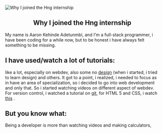 ![Why I joined the Hng internship](https://images.unsplash.com/photo-1507525428034-b723cf961d3e?ixid=MnwxMjA3fDB8MHxwaG90by1wYWdlfHx8fGVufDB8fHx8&ixlib=rb-1.2.1&auto=format&fit=crop&w=all&h=2000&q=80)

## <center> Why I joined the Hng internship </center>

My name is Aaron Kehinde Adetunmbi, and I'm a full-stack programmer, i have been coding for a while now, but to be honest i have always felt something to be missing.

## I have used/watch a lot of tutorials:

like a lot, especially on webdev, also some no [design](https://www.google.com/url?sa=t&rct=j&q=&esrc=s&source=web&cd=&cad=rja&uact=8&ved=2ahUKEwjV_Oe_7rLyAhUKxoUKHcMZBlIQwqsBegQIBhAB&url=https://www.youtube.com/watch?v=jk1T0CdLxwU&usg=AOvVaw18hN3JK2ybN3j5javPK6eE) (when i started, i tried to learn design) and others.
It got to a point, i realized, i needed to focus as in have an area of specialization, so i decided to go into web development and only that. So i started watching videos on different aspect of webdev. For version control, i watched a tutorial on [git](https://www.youtube.com/watch?v=3RjQznt-8kE), for HTML 5 and CSS, i  watch [this](https://www.youtube.com/playlist?list=PL4cUxeGkcC9ivBf_eKCPIAYXWzLlPAm6G) .

## But you know what:
Being a developer is more than watching videos and making calculators,
<!--stackedit_data:
eyJoaXN0b3J5IjpbLTEyODcwNDI1MDBdfQ==
-->
